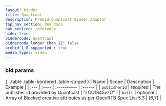 ```yaml
---
layout: bidder
title: Quantcast
description: Prebid Quantcast Bidder Adaptor
top_nav_section: dev_docs
nav_section: reference
hide: true
biddercode: quantcast
biddercode_longer_than_12: false
prebid_1_0_supported : true
media_types: video
---
```




### bid params

{: .table .table-bordered .table-striped }
| Name | Scope | Description | Example |
| :--- | :---- | :---------- | :------ |
| `publisherId` | required | The publisher id provided by Quantcast | "LCOf845vzU" |
| `battr` | optional | Array of Blocked creative attributes as per OpenRTB Spec List 5.3 | [6,7] |
